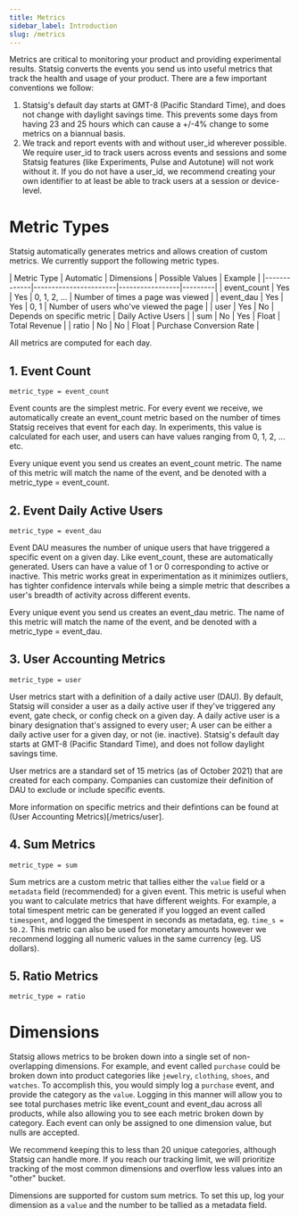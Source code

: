 ```yaml
---
title: Metrics
sidebar_label: Introduction
slug: /metrics
---
```


Metrics are critical to monitoring your product and providing experimental results.  Statsig converts the events you send us into useful metrics that track the health and usage of your product.  There are a few important conventions we follow:

1. Statsig's default day starts at GMT-8 (Pacific Standard Time), and does not change with daylight savings time.  This prevents some days from having 23 and 25 hours which can cause a +/-4% change to some metrics on a biannual basis.
2. We track and report events with and without user_id wherever possible.  We require user_id to track users across events and sessions and some Statsig features (like Experiments, Pulse and Autotune) will not work without it.  If you do not have a user_id, we recommend creating your own identifier to at least be able to track users at a session or device-level.

# Metric Types

Statsig automatically generates metrics and allows creation of custom metrics.  We currently support the following metric types.

| Metric Type | Automatic | Dimensions | Possible Values | Example |
|-------------|-----------------------|-----------------|---------|
| event_count | Yes | Yes | 0, 1, 2, ... | Number of times a page was viewed |
| event_dau   | Yes | Yes | 0, 1 | Number of users who've viewed the page |
| user        | Yes | No  | Depends on specific metric | Daily Active Users |
| sum         | No  | Yes | Float | Total Revenue |
| ratio       | No  | No  | Float | Purchase Conversion Rate |

All metrics are computed for each day.

## 1. Event Count

`metric_type = event_count`

Event counts are the simplest metric.  For every event we receive, we automatically create an event_count metric based on the number of times Statsig receives that event for each day.  In experiments, this value is calculated for each user, and users can have values ranging from 0, 1, 2, ... etc.

Every unique event you send us creates an event_count metric.  The name of this metric will match the name of the event, and be denoted with a metric_type = event_count.

## 2. Event Daily Active Users

`metric_type = event_dau`

Event DAU measures the number of unique users that have triggered a specific event on a given day.  Like event_count, these are automatically generated.  Users can have a value of 1 or 0 corresponding to active or inactive.  This metric works great in experimentation as it minimizes outliers, has tighter confidence intervals while being a simple metric that describes a user's breadth of activity across different events.

Every unique event you send us creates an event_dau metric.  The name of this metric will match the name of the event, and be denoted with a metric_type = event_dau.

## 3. User Accounting Metrics

`metric_type = user`

User metrics start with a definition of a daily active user (DAU).  By default, Statsig will consider a user as a daily active user if they've triggered any event, gate check, or config check on a given day.  A daily active user is a binary designation that's assigned to every user; A user can be either a daily active user for a given day, or not (ie. inactive).  Statsig's default day starts at GMT-8 (Pacific Standard Time), and does not follow daylight savings time.

User metrics are a standard set of 15 metrics (as of October 2021) that are created for each company.  Companies can customize their definition of DAU to exclude or include specific events.

More information on specific metrics and their defintions can be found at (User Accounting Metrics)[/metrics/user].

## 4. Sum Metrics

`metric_type = sum`

Sum metrics are a custom metric that tallies either the `value` field or a `metadata` field (recommended) for a given event.  This metric is useful when you want to calculate metrics that have different weights.  For example, a total timespent metric can be generated if you logged an event called  `timespent`, and logged the timespent in seconds as metadata, eg. `time_s = 50.2`.  This metric can also be used for monetary amounts however we recommend logging all numeric values in the same currency (eg. US dollars).

## 5. Ratio Metrics

`metric_type = ratio`

# Dimensions

Statsig allows metrics to be broken down into a single set of non-overlapping dimensions.  For example, and event called `purchase` could be broken down into product categories like `jewelry`, `clothing`, `shoes`, and `watches`.  To accomplish this, you would simply log a `purchase` event, and provide the category as the `value`.  Logging in this manner will allow you to see total purchases metric like event_count and event_dau across all products, while also allowing you to see each metric broken down by category.  Each event can only be assigned to one dimension value, but nulls are accepted.

We recommend keeping this to less than 20 unique categories, although Statsig can handle more.  If you reach our tracking limit, we will prioritize tracking of the most common dimensions and overflow less values into an "other" bucket.

Dimensions are supported for custom sum metrics.  To set this up, log your dimension as a `value` and the number to be tallied as a metadata field.
